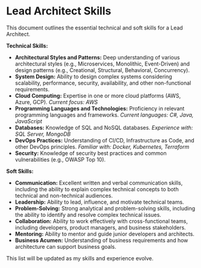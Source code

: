 # Lead Architect Skills

This document outlines the essential technical and soft skills for a Lead Architect.

**Technical Skills:**

- **Architectural Styles and Patterns:** Deep understanding of various architectural styles (e.g., Microservices, Monolithic, Event-Driven) and design patterns (e.g., Creational, Structural, Behavioral, Concurrency).
- **System Design:** Ability to design complex systems considering scalability, performance, security, availability, and other non-functional requirements.
- **Cloud Computing:** Expertise in one or more cloud platforms (AWS, Azure, GCP). _Current focus: AWS_
- **Programming Languages and Technologies:** Proficiency in relevant programming languages and frameworks. _Current languages: C#, Java, JavaScript_
- **Databases:** Knowledge of SQL and NoSQL databases. _Experience with: SQL Server, MongoDB_
- **DevOps Practices:** Understanding of CI/CD, Infrastructure as Code, and other DevOps principles. _Familiar with: Docker, Kubernetes, Terraform_
- **Security:** Knowledge of security best practices and common vulnerabilities (e.g., OWASP Top 10).

**Soft Skills:**

- **Communication:** Excellent written and verbal communication skills, including the ability to explain complex technical concepts to both technical and non-technical audiences.
- **Leadership:** Ability to lead, influence, and motivate technical teams.
- **Problem-Solving:** Strong analytical and problem-solving skills, including the ability to identify and resolve complex technical issues.
- **Collaboration:** Ability to work effectively with cross-functional teams, including developers, product managers, and business stakeholders.
- **Mentoring:** Ability to mentor and guide junior developers and architects.
- **Business Acumen:** Understanding of business requirements and how architecture can support business goals.

This list will be updated as my skills and experience evolve.
